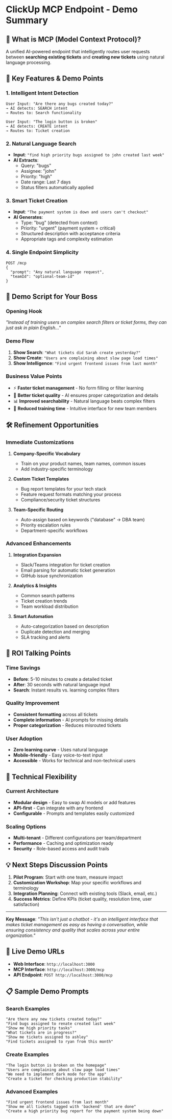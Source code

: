 # ClickUp MCP Endpoint - Demo Summary

## 🎯 **What is MCP (Model Context Protocol)?**
A unified AI-powered endpoint that intelligently routes user requests between **searching existing tickets** and **creating new tickets** using natural language processing.

## 🚀 **Key Features & Demo Points**

### 1. **Intelligent Intent Detection**
```
User Input: "Are there any bugs created today?"
→ AI detects: SEARCH intent
→ Routes to: Search functionality

User Input: "The login button is broken"
→ AI detects: CREATE intent  
→ Routes to: Ticket creation
```

### 2. **Natural Language Search**
- **Input**: `"find high priority bugs assigned to john created last week"`
- **AI Extracts**:
  - Query: "bugs"
  - Assignee: "john"
  - Priority: "high"
  - Date range: Last 7 days
  - Status filters automatically applied

### 3. **Smart Ticket Creation**
- **Input**: `"The payment system is down and users can't checkout"`
- **AI Generates**:
  - Type: "bug" (detected from context)
  - Priority: "urgent" (payment system = critical)
  - Structured description with acceptance criteria
  - Appropriate tags and complexity estimation

### 4. **Single Endpoint Simplicity**
```
POST /mcp
{
  "prompt": "Any natural language request",
  "teamId": "optional-team-id"
}
```

## 🎪 **Demo Script for Your Boss**

### **Opening Hook**
*"Instead of training users on complex search filters or ticket forms, they can just ask in plain English..."*

### **Demo Flow**
1. **Show Search**: `"What tickets did Sarah create yesterday?"`
2. **Show Create**: `"Users are complaining about slow page load times"`
3. **Show Intelligence**: `"Find urgent frontend issues from last month"`

### **Business Value Points**
- ⚡ **Faster ticket management** - No form filling or filter learning
- 🎯 **Better ticket quality** - AI ensures proper categorization and details
- 📊 **Improved searchability** - Natural language beats complex filters
- 🔄 **Reduced training time** - Intuitive interface for new team members

## 🛠 **Refinement Opportunities**

### **Immediate Customizations**
1. **Company-Specific Vocabulary**
   - Train on your product names, team names, common issues
   - Add industry-specific terminology

2. **Custom Ticket Templates**
   - Bug report templates for your tech stack
   - Feature request formats matching your process
   - Compliance/security ticket structures

3. **Team-Specific Routing**
   - Auto-assign based on keywords ("database" → DBA team)
   - Priority escalation rules
   - Department-specific workflows

### **Advanced Enhancements**
1. **Integration Expansion**
   - Slack/Teams integration for ticket creation
   - Email parsing for automatic ticket generation
   - GitHub issue synchronization

2. **Analytics & Insights**
   - Common search patterns
   - Ticket creation trends
   - Team workload distribution

3. **Smart Automation**
   - Auto-categorization based on description
   - Duplicate detection and merging
   - SLA tracking and alerts

## 🎯 **ROI Talking Points**

### **Time Savings**
- **Before**: 5-10 minutes to create a detailed ticket
- **After**: 30 seconds with natural language input
- **Search**: Instant results vs. learning complex filters

### **Quality Improvement**
- **Consistent formatting** across all tickets
- **Complete information** - AI prompts for missing details
- **Proper categorization** - Reduces misrouted tickets

### **User Adoption**
- **Zero learning curve** - Uses natural language
- **Mobile-friendly** - Easy voice-to-text input
- **Accessible** - Works for technical and non-technical users

## 🔧 **Technical Flexibility**

### **Current Architecture**
- **Modular design** - Easy to swap AI models or add features
- **API-first** - Can integrate with any frontend
- **Configurable** - Prompts and templates easily customized

### **Scaling Options**
- **Multi-tenant** - Different configurations per team/department
- **Performance** - Caching and optimization ready
- **Security** - Role-based access and audit trails

## 💡 **Next Steps Discussion Points**

1. **Pilot Program**: Start with one team, measure impact
2. **Customization Workshop**: Map your specific workflows and terminology
3. **Integration Planning**: Connect with existing tools (Slack, email, etc.)
4. **Success Metrics**: Define KPIs (ticket quality, resolution time, user satisfaction)

---

**Key Message**: *"This isn't just a chatbot - it's an intelligent interface that makes ticket management as easy as having a conversation, while ensuring consistency and quality that scales across your entire organization."*

## 🚀 **Live Demo URLs**

- **Web Interface**: `http://localhost:3000`
- **MCP Interface**: `http://localhost:3000/mcp`
- **API Endpoint**: `POST http://localhost:3000/mcp`

## 📋 **Sample Demo Prompts**

### **Search Examples**
```
"Are there any new tickets created today?"
"Find bugs assigned to renate created last week"
"Show me high priority tasks"
"What tickets are in progress?"
"Show me tickets assigned to ashley"
"Find tickets assigned to ryan from this month"
```

### **Create Examples**
```
"The login button is broken on the homepage"
"Users are complaining about slow page load times"
"We need to implement dark mode for the app"
"Create a ticket for checking production stability"
```

### **Advanced Examples**
```
"Find urgent frontend issues from last month"
"Show me all tickets tagged with 'backend' that are done"
"Create a high priority bug report for the payment system being down"
```